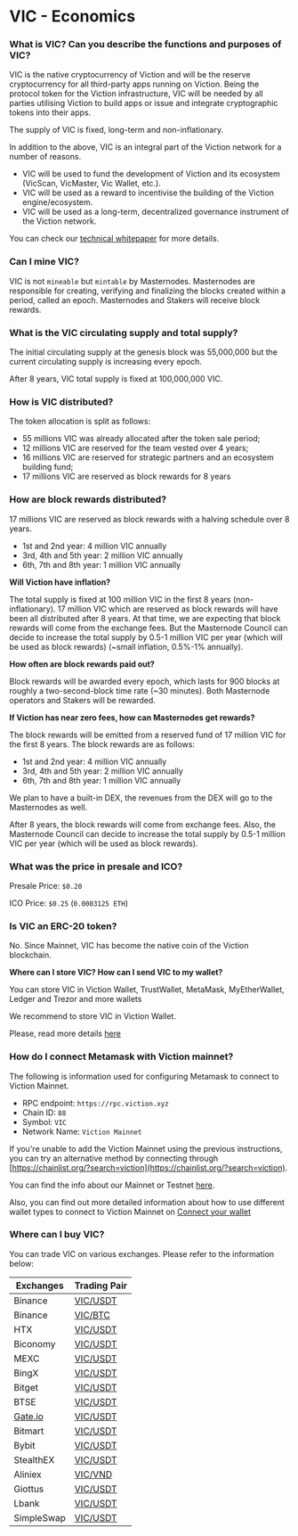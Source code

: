 # VIC - Economics

### **What is VIC? Can you describe the functions and purposes of VIC?**

VIC is the native cryptocurrency of Viction and will be the reserve cryptocurrency for all third-party apps running on Viction. Being the protocol token for the Viction infrastructure, VIC will be needed by all parties utilising Viction to build apps or issue and integrate cryptographic tokens into their apps.

The supply of VIC is fixed, long-term and non-inflationary.

In addition to the above, VIC is an integral part of the Viction network for a number of reasons.

* VIC will be used to fund the development of Viction and its ecosystem (VicScan, VicMaster, Vic Wallet, etc.).
* VIC will be used as a reward to incentivise the building of the Viction engine/ecosystem.
* VIC will be used as a long-term, decentralized governance instrument of the Viction network.

You can check our [technical whitepaper](https://docs.viction.xyz/whitepaper-and-research) for more details.

### **Can I mine VIC?**

VIC is not `mineable` but `mintable` by Masternodes. Masternodes are responsible for creating, verifying and finalizing the blocks created within a period, called an epoch. Masternodes and Stakers will receive block rewards.

### **What is the VIC circulating supply and total supply?**

The initial circulating supply at the genesis block was 55,000,000 but the current circulating supply is increasing every epoch.

After 8 years, VIC total supply is fixed at 100,000,000 VIC.

### **How is VIC distributed?**

The token allocation is split as follows:

* 55 millions VIC was already allocated after the token sale period;
* 12 millions VIC are reserved for the team vested over 4 years;
* 16 millions VIC are reserved for strategic partners and an ecosystem building fund;
* 17 millions VIC are reserved as block rewards for 8 years

### **How are block rewards distributed?**

17 millions VIC are reserved as block rewards with a halving schedule over 8 years.

* 1st and 2nd year: 4 million VIC annually
* 3rd, 4th and 5th year: 2 million VIC annually
* 6th, 7th and 8th year: 1 million VIC annually

**Will Viction have inflation?**

The total supply is fixed at 100 million VIC in the first 8 years (non-inflationary). 17 million VIC which are reserved as block rewards will have been all distributed after 8 years. At that time, we are expecting that block rewards will come from the exchange fees. But the Masternode Council can decide to increase the total supply by 0.5-1 million VIC per year (which will be used as block rewards) (\~small inflation, 0.5%-1% annually).

**How often are block rewards paid out?**

Block rewards will be awarded every epoch, which lasts for 900 blocks at roughly a two-second-block time rate (\~30 minutes). Both Masternode operators and Stakers will be rewarded.

**If Viction has near zero fees, how can Masternodes get rewards?**

The block rewards will be emitted from a reserved fund of 17 million VIC for the first 8 years. The block rewards are as follows:

* 1st and 2nd year: 4 million VIC annually
* 3rd, 4th and 5th year: 2 million VIC annually
* 6th, 7th and 8th year: 1 million VIC annually

We plan to have a built-in DEX, the revenues from the DEX will go to the Masternodes as well.

After 8 years, the block rewards will come from exchange fees. Also, the Masternode Council can decide to increase the total supply by 0.5-1 million VIC per year (which will be used as block rewards).

### **What was the price in presale and ICO?**

Presale Price: `$0.20`

ICO Price: `$0.25` (`0.0003125 ETH`)

### **Is VIC an ERC-20 token?**

No. Since Mainnet, VIC has become the native coin of the Viction blockchain.

**Where can I store VIC? How can I send VIC to my wallet?**

You can store VIC in Viction Wallet, TrustWallet, MetaMask, MyEtherWallet, Ledger and Trezor and more wallets

We recommend to store VIC in Viction Wallet.

Please, read more details [here](../../general/how-to-connect-to-viction-network/viction-wallet/)

### **How do I connect Metamask with Viction mainnet?**

The following is information used for configuring Metamask to connect to Viction Mainnet.

* RPC endpoint: `https://rpc.viction.xyz`
* Chain ID: `88`
* Symbol: `VIC`
* Network Name: `Viction Mainnet`

If you're unable to add the Viction Mainnet using the previous instructions, you can try an alternative method by connecting through [https://chainlist.org/?search=viction](https://chainlist.org/?search=viction).

You can find the info about our Mainnet or Testnet [here](../../developer-guide/deploy-on-viction/).&#x20;

Also, you can find out more detailed information about how to use different wallet types to connect to Viction Mainnet on [Connect your wallet](../../general/how-to-connect-to-viction-network/)

### **Where can I buy VIC?**

You can trade VIC on various exchanges. Please refer to the information below:

| Exchanges                  | Trading Pair                                                                                   |
| -------------------------- | ---------------------------------------------------------------------------------------------- |
| Binance                    | [VIC/USDT](https://www.binance.com/en/trade/VIC\_USDT)                                         |
| Binance                    | [VIC/BTC](https://www.binance.com/en/trade/VIC\_BTC)                                           |
| HTX                        | [VIC/USDT](https://www.huobi.com/en-us/exchange/vic\_usdt)                                     |
| Biconomy                   | [VIC/USDT](https://www.biconomy.com/exchange/VIC\_USDT)                                        |
| MEXC                       | [VIC/USDT](https://www.mexc.com/exchange/VIC\_USDT)                                            |
| BingX                      | [VIC/USDT](https://bingx.com/en-us/spot/VICUSDT?ch=cgk\_organic)                               |
| Bitget                     | [VIC/USDT](https://www.bitget.com/spot/VICUSDT?channelCode=42xn\&vipCode=sq59\&languageType=0) |
| BTSE                       | [VIC/USDT](https://www.btse.com/en/trading/VIC-USDT)                                           |
| [Gate.io](http://gate.io/) | [VIC/USDT](https://gate.io/trade/VIC\_USDT)                                                    |
| Bitmart                    | [VIC/USDT](https://www.bitmart.com/trade/en?symbol=$VIC\_USDT\&r=PjkAFy)                       |
| Bybit                      | [VIC/USDT](https://www.bybit.com/trade/spot/VIC/USDT/)                                         |
| StealthEX                  | [VIC/USDT](https://stealthex.io/exchange/new/)                                                 |
| Aliniex                    | [VIC/VND](https://aliniex.com/mua-ban/vic)                                                     |
| Giottus                    | [VIC/USDT](https://www.giottus.com/)                                                           |
| Lbank                      | [VIC/USDT](https://www.lbank.com/trade/viction\_usdt)                                          |
| SimpleSwap                 | [VIC/USDT](https://simpleswap.io/)                                                             |
